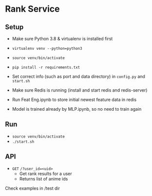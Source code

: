 # Rank Service

## Setup

- Make sure Python 3.8 & virtualenv is installed first
- `virtualenv venv --python=python3`
- `source venv/bin/activate`
- `pip install -r requirements.txt`
- Set correct info (such as port and data directory) in `config.py` and `start.sh`

- Make sure Redis is running (install and start redis and redis-server)
- Run Feat Eng.ipynb to store initial newest feature data in redis
- Model is trained already by MLP.ipynb, so no need to train again

## Run

- `source venv/bin/activate`
- `./start.sh`

## API

- `GET` `/?user_id=<uid>`
    - Get rank results for a user
    - Returns list of anime ids

Check examples in /test dir